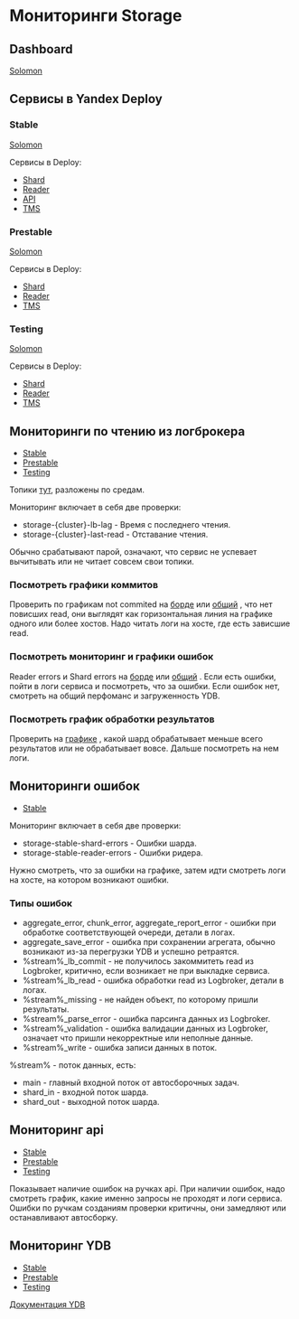 # Мониторинги Storage

## Dashboard

[Solomon](https://solomon.yandex-team.ru/?project=ci&cluster=stable&dashboard=ci_storage)

## Сервисы в Yandex Deploy

### Stable

[Solomon](https://solomon.yandex-team.ru/?project=ci&cluster=stable&dashboard=ci_storage)

Сервисы в Deploy:

* [Shard](https://deploy.yandex-team.ru/stages/ci-storage-shard-stable)
* [Reader](https://deploy.yandex-team.ru/stages/ci-storage-reader-stable)
* [API](https://deploy.yandex-team.ru/stages/ci-storage-api-stable)
* [TMS](https://deploy.yandex-team.ru/stages/ci-storage-tms-stable)

### Prestable

[Solomon](https://solomon.yandex-team.ru/?project=ci&cluster=prestable&dashboard=ci_storage)

Сервисы в Deploy:

* [Shard](https://deploy.yandex-team.ru/stages/ci-storage-shard-prestable)
* [Reader](https://deploy.yandex-team.ru/stages/ci-storage-reader-prestable)
* [TMS](https://deploy.yandex-team.ru/stages/ci-storage-tms-prestable)

### Testing

[Solomon](https://solomon.yandex-team.ru/?project=ci&cluster=testing&dashboard=ci_storage)

Сервисы в Deploy:

* [Shard](https://deploy.yandex-team.ru/stages/ci-storage-shard-testing)
* [Reader](https://deploy.yandex-team.ru/stages/ci-storage-reader-testing)
* [TMS](https://deploy.yandex-team.ru/stages/ci-storage-tms-testing)

## Мониторинги по чтению из логброкера

* [Stable](https://juggler.yandex-team.ru/check_details/?host=ci-storage-stable&service=logbroker)
* [Prestable](https://juggler.yandex-team.ru/check_details/?host=ci-storage-prestable&service=logbroker)
* [Testing](https://juggler.yandex-team.ru/check_details/?host=ci-storage-testing&service=logbroker)

Топики [тут](https://logbroker.yandex-team.ru/lbkx/accounts/ci/autocheck), разложены по средам.

Мониторинг включает в себя две проверки:

* storage-{cluster}-lb-lag - Время с последнего чтения.
* storage-{cluster}-last-read - Отставание чтения.

Обычно срабатывают парой, означают, что сервис не успевает вычитывать или не читает совсем свои топики.

### Посмотреть графики коммитов

Проверить по графикам not commited на [борде](#Dashboard)
или [общий](https://solomon.yandex-team.ru/?project=ci&cluster=stable&service=storage-shard%7Cstorage-reader&l.host=!cluster&l.sensor=storage_shard_in_lb_not_commited_reads&graph=auto&stack=false)
, что нет повисших read, они выглядят как горизонтальная линия на графике одного или более хостов. Надо читать логи на
хосте, где есть зависшие read.

### Посмотреть мониторинг и графики ошибок

Reader errors и Shard errors на [борде](#Dashboard)
или [общий](https://solomon.yandex-team.ru/?project=ci&cluster=stable&service=storage-shard%7Cstorage-reader&l.host=cluster&l.sensor=storage_errors_total&graph=auto&hideNoData=true)
. Если есть ошибки, пойти в логи сервиса и посмотреть, что за ошибки. Если ошибок нет, смотреть на общий перфоманс и
загруженность YDB.

### Посмотреть график обработки результатов

Проверить
на [графике](https://solomon.yandex-team.ru/?project=ci&cluster=stable&service=storage-shard&l.host=!cluster&l.sensor=storage_results_processed_total&graph=auto&stack=false&numberFormat=3%7CK)
, какой шард обрабатывает меньше всего результатов или не обрабатывает вовсе. Дальше посмотреть на нем логи.

## Мониторинги ошибок

* [Stable](https://juggler.yandex-team.ru/check_details/?host=ci-storage-stable&service=errors)

Мониторинг включает в себя две проверки:

* storage-stable-shard-errors - Ошибки шарда.
* storage-stable-reader-errors - Ошибки ридера.

Нужно смотреть, что за ошибки на графике, затем идти смотреть логи на хосте, на котором возникают ошибки.

### Типы ошибок

* aggregate_error, chunk_error, aggregate_report_error - ошибки при обработке соответствующей очереди, детали в логах.
* aggregate_save_error - ошибка при сохранении агрегата, обычно возникают из-за перегрузки YDB и успешно ретраятся.
* %stream%_lb_commit - не получилось закоммитеть read из Logbroker, критично, если возникает не при выкладке сервиса.
* %stream%_lb_read - ошибка обработки read из Logbroker, детали в логах.
* %stream%_missing - не найден объект, по которому пришли результаты.
* %stream%_parse_error - ошибка парсинга данных из Logbroker.
* %stream%_validation - ошибка валидации данных из Logbroker, означает что пришли некорректные или неполные данные.
* %stream%_write - ошибка записи данных в поток.

%stream% - поток данных, есть:
* main - главный входной поток от автосборочных задач.
* shard_in - входной поток шарда.
* shard_out - выходной поток шарда.

## Мониторинг api

* [Stable](https://juggler.yandex-team.ru/check_details/?host=ci-storage-stable&service=api)
* [Prestable](https://juggler.yandex-team.ru/check_details/?host=ci-storage-stable&service=api)
* [Testing](https://juggler.yandex-team.ru/check_details/?host=ci-storage-stable&service=api)

Показывает наличие ошибок на ручках api. При наличии ошибок, надо смотреть график, какие именно запросы не проходят и
логи сервиса. Ошибки по ручкам созданиям проверки критичны, они замедляют или останавливают автосборку.

## Мониторинг YDB

* [Stable](https://juggler.yandex-team.ru/check_details/?host=ci-storage-ydb-stable&service=ydb)
* [Prestable](https://juggler.yandex-team.ru/check_details/?host=ci-storage-ydb-prestable&service=ydb)
* [Testing](https://juggler.yandex-team.ru/check_details/?host=ci-storage-ydb-testing&service=ydb)

[Документация YDB](https://ydb.yandex-team.ru/docs/maintenance/monitoring)
